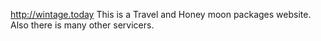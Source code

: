  http://wintage.today
 This is a Travel and Honey moon packages website. Also there is many other servicers.
